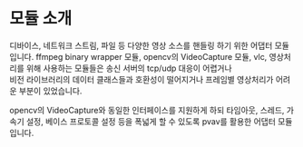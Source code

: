 # 모듈 소개
디바이스, 네트워크 스트림, 파일 등 다양한 영상 소스를 핸들링 하기 위한 어댑터 모듈입니다.
ffmpeg binary wrapper 모듈, opencv의 VideoCapture 모듈, vlc, 영상처리를 위해 사용하는 모듈들은 송신 서버의 tcp/udp 대응이 어렵거나  
비전 라이브러리의 데이터 클래스들과 호환성이 떨어지거나 프레임별 영상처리가 어려운 부분이 있었습니다.  

opencv의 VideoCapture와 동일한 인터페이스를 지원하게 하되 타임아웃, 스레드, 가속기 설정, 베이스 프로토콜 설정 등을 폭넓게 할 수 있도록 pvav를 활용한 어댑터 모듈입니다.
